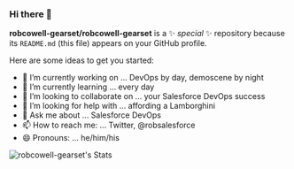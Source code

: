 ### Hi there 👋


**robcowell-gearset/robcowell-gearset** is a ✨ _special_ ✨ repository because its `README.md` (this file) appears on your GitHub profile.

Here are some ideas to get you started:

- 🔭 I’m currently working on ... DevOps by day, demoscene by night
- 🌱 I’m currently learning ... every day
- 👯 I’m looking to collaborate on ... your Salesforce DevOps success
- 🤔 I’m looking for help with ... affording a Lamborghini
- 💬 Ask me about ... Salesforce DevOps
- 📫 How to reach me: ... Twitter, @robsalesforce
- 😄 Pronouns: ... he/him/his

![robcowell-gearset's Stats](https://github-readme-stats.vercel.app/api?username=robcowell-gearset&theme=synthwave&show_icons=true&hide_border=true&count_private=true)
